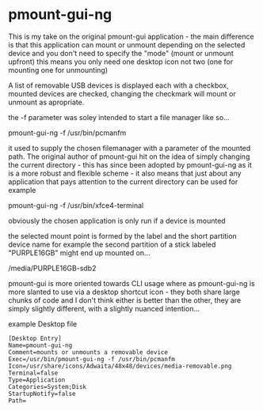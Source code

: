 pmount-gui-ng
=============

This is my take on the original pmount-gui application - the main
difference is that this application can mount or unmount depending
on the selected device and you don't need to specify the "mode" (mount
or unmount upfront) this means you only need one desktop icon not two
(one for mounting one for unmounting)

A list of removable USB devices is displayed each with a checkbox, mounted
devices are checked, changing the checkmark will mount or unmount as
apropriate.

the -f parameter was soley intended to start a file manager like so...

pmount-gui-ng -f /usr/bin/pcmanfm

it used to supply the chosen filemanager with a parameter of the mounted
path.  The original author of pmount-gui hit on the idea of simply changing
the current directory - this has since been adopted by pmount-gui-ng as it
is a more robust and flexible scheme - it also means that just about any
application that pays attention to the current directory can be used
for example

pmount-gui-ng -f /usr/bin/xfce4-terminal

obviously the chosen application is only run if a device is mounted


the selected mount point is formed by the label and the short partition
device name for example the second partition of a stick labeled "PURPLE16GB"
might end up mounted on...

/media/PURPLE16GB-sdb2


pmount-gui is more oriented towards CLI usage where as pmount-gui-ng is
more slanted to use via a desktop shortcut icon - they both share large
chunks of code and I don't think either is better than the other, they
are simply slightly different, with a slightly nuanced intention...


example Desktop file
```
[Desktop Entry]
Name=pmount-gui-ng
Comment=mounts or unmounts a removable device
Exec=/usr/bin/pmount-gui-ng -f /usr/bin/pcmanfm
Icon=/usr/share/icons/Adwaita/48x48/devices/media-removable.png
Terminal=false
Type=Application
Categories=System;Disk
StartupNotify=false
Path=
```
